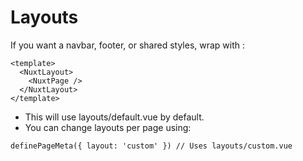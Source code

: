 # Layouts

If you want a navbar, footer, or shared styles, wrap <NuxtPage /> with <NuxtLayout />:

```
<template>
  <NuxtLayout>
    <NuxtPage />
  </NuxtLayout>
</template>
```

- This will use layouts/default.vue by default.
- You can change layouts per page using:

```
definePageMeta({ layout: 'custom' }) // Uses layouts/custom.vue
```